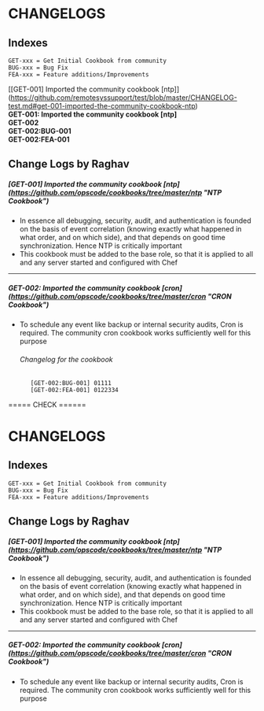 # CHANGELOGS #

## Indexes ##
```
GET-xxx = Get Initial Cookbook from community
BUG-xxx = Bug Fix
FEA-xxx = Feature additions/Improvements
```

[[GET-001] Imported the community cookbook [ntp]] (https://github.com/remotesyssupport/test/blob/master/CHANGELOG-test.md#get-001-imported-the-community-cookbook-ntp)  
__GET-001: Imported the community cookbook [ntp]__  
__GET-002__    
  __GET-002:BUG-001__   
  __GET-002:FEA-001__   


## Change Logs by Raghav ##

##### [GET-001] Imported the community cookbook [ntp] (https://github.com/opscode/cookbooks/tree/master/ntp "NTP Cookbook") #####

* In essence  all debugging, security, audit, and authentication is founded on the basis of event correlation (knowing exactly what happened in what order, and on which side), and that depends on good time synchronization. Hence NTP is critically important
* This cookbook must be added to the base role, so that it is applied to all and any server started and configured with Chef

---------

##### GET-002: Imported the community cookbook [cron] (https://github.com/opscode/cookbooks/tree/master/cron "CRON Cookbook") #####

* To schedule any event like backup or internal security audits, Cron is required. The community cron cookbook works sufficiently well for this purpose

	######  Changelog for the cookbook ######
		 [GET-002:BUG-001] 01111
		 [GET-002:FEA-001] 0122334  





===== CHECK ======

# CHANGELOGS #

## Indexes ##
```
GET-xxx = Get Initial Cookbook from community
BUG-xxx = Bug Fix
FEA-xxx = Feature additions/Improvements
```

## Change Logs by Raghav ##

##### [GET-001] Imported the community cookbook [ntp] (https://github.com/opscode/cookbooks/tree/master/ntp "NTP Cookbook") #####

* In essence  all debugging, security, audit, and authentication is founded on the basis of event correlation (knowing exactly what happened in what order, and on which side), and that depends on good time synchronization. Hence NTP is critically important
* This cookbook must be added to the base role, so that it is applied to all and any server started and configured with Chef

---------

##### GET-002: Imported the community cookbook [cron] (https://github.com/opscode/cookbooks/tree/master/cron "CRON Cookbook") #####

* To schedule any event like backup or internal security audits, Cron is required. The community cron cookbook works sufficiently well for this purpose


